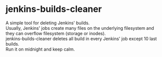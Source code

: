 # jenkins-builds-cleaner
A simple tool for deleting Jenkins' builds.    
Usually, Jenkins' jobs create many files on the underlying filesystem and they can overflow filesystem (storage or inodes).  
jenkins-builds-cleaner deletes all build in every Jenkins' job except 10 last builds.  
Run it on midnight and keep calm.   

